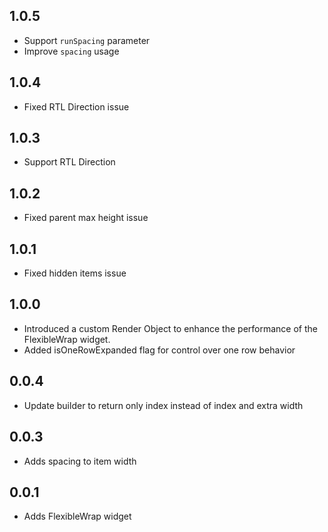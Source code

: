 ## 1.0.5

* Support `runSpacing` parameter
* Improve `spacing` usage

## 1.0.4

* Fixed RTL Direction issue

## 1.0.3

* Support RTL Direction

## 1.0.2

* Fixed parent max height issue

## 1.0.1

* Fixed hidden items issue

## 1.0.0

* Introduced a custom Render Object to enhance the performance of the FlexibleWrap widget.
* Added isOneRowExpanded flag for control over one row behavior

## 0.0.4

* Update builder to return only index instead of index and extra width

## 0.0.3

* Adds spacing to item width

## 0.0.1

* Adds FlexibleWrap widget